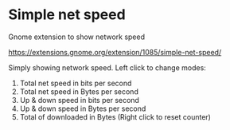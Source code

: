 # Simple net speed 
Gnome extension to show network speed

https://extensions.gnome.org/extension/1085/simple-net-speed/

Simply showing network speed. Left click to change modes:

1. Total net speed in bits per second
1. Total net speed in Bytes per second
1. Up & down speed in bits per second
1. Up & down speed in Bytes per second
1. Total of downloaded in Bytes (Right click to reset counter)
